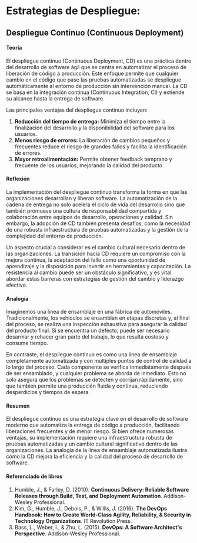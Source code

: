# Estrategias de Despliegue: 
## Despliegue Continuo (Continuous Deployment)

#### Teoría

El despliegue continuo (Continuous Deployment, CD) es una práctica dentro del desarrollo de software ágil que se centra en automatizar el proceso de liberación de código a producción. Este enfoque permite que cualquier cambio en el código que pase las pruebas automatizadas se despliegue automáticamente al entorno de producción sin intervención manual. La CD se basa en la integración continua (Continuous Integration, CI) y extiende su alcance hasta la entrega de software.

Las principales ventajas del despliegue continuo incluyen:

1. **Reducción del tiempo de entrega:** Minimiza el tiempo entre la finalización del desarrollo y la disponibilidad del software para los usuarios.
2. **Menos riesgo de errores:** La liberación de cambios pequeños y frecuentes reduce el riesgo de grandes fallos y facilita la identificación de errores.
3. **Mayor retroalimentación:** Permite obtener feedback temprano y frecuente de los usuarios, mejorando la calidad del producto.

#### Reflexión

La implementación del despliegue continuo transforma la forma en que las organizaciones desarrollan y liberan software. La automatización de la cadena de entrega no solo acelera el ciclo de vida del desarrollo sino que también promueve una cultura de responsabilidad compartida y colaboración entre equipos de desarrollo, operaciones y calidad. Sin embargo, la adopción de CD también presenta desafíos, como la necesidad de una robusta infraestructura de pruebas automatizadas y la gestión de la complejidad del entorno de producción. 

Un aspecto crucial a considerar es el cambio cultural necesario dentro de las organizaciones. La transición hacia CD requiere un compromiso con la mejora continua, la aceptación del fallo como una oportunidad de aprendizaje y la disposición para invertir en herramientas y capacitación. La resistencia al cambio puede ser un obstáculo significativo, y es vital abordar estas barreras con estrategias de gestión del cambio y liderazgo efectivo.

#### Analogía

Imaginemos una línea de ensamblaje en una fábrica de automóviles. Tradicionalmente, los vehículos se ensamblan en etapas discretas y, al final del proceso, se realiza una inspección exhaustiva para asegurar la calidad del producto final. Si se encuentra un defecto, puede ser necesario desarmar y rehacer gran parte del trabajo, lo que resulta costoso y consume tiempo.

En contraste, el despliegue continuo es como una línea de ensamblaje completamente automatizada y con múltiples puntos de control de calidad a lo largo del proceso. Cada componente se verifica inmediatamente después de ser ensamblado, y cualquier problema se aborda de inmediato. Esto no solo asegura que los problemas se detecten y corrijan rápidamente, sino que también permite una producción fluida y continua, reduciendo desperdicios y tiempos de espera.

#### Resumen

El despliegue continuo es una estrategia clave en el desarrollo de software moderno que automatiza la entrega de código a producción, facilitando liberaciones frecuentes y de menor riesgo. Si bien ofrece numerosas ventajas, su implementación requiere una infraestructura robusta de pruebas automatizadas y un cambio cultural significativo dentro de las organizaciones. La analogía de la línea de ensamblaje automatizada ilustra cómo la CD mejora la eficiencia y la calidad del proceso de desarrollo de software.

#### Referenciado de libros

1. Humble, J., & Farley, D. (2010). **Continuous Delivery: Reliable Software Releases through Build, Test, and Deployment Automation**. Addison-Wesley Professional.
2. Kim, G., Humble, J., Debois, P., & Willis, J. (2016). **The DevOps Handbook: How to Create World-Class Agility, Reliability, & Security in Technology Organizations**. IT Revolution Press.
3. Bass, L., Weber, I., & Zhu, L. (2015). **DevOps: A Software Architect's Perspective**. Addison-Wesley Professional.